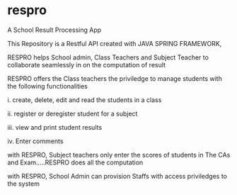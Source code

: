 # respro 
A School Result Processing App

This Repository is a Restful API created with JAVA SPRING FRAMEWORK, 

 RESPRO helps School admin, Class Teachers and Subject Teacher to collaborate seamlessly in
 on the computation of result
 
RESPRO offers the Class teachers the priviledge to manage students with the following functionalities

   i. create, delete, edit and read the students in a class
   
   ii. register or deregister student for a subject
   
   iii. view and print student results
   
   iv. Enter comments
   
with RESPRO, Subject teachers only enter the scores of students in The CAs and Exam.....RESPRO does all the computation 

with RESPRO, School Admin can provision Staffs with access priviledges to the system
 
